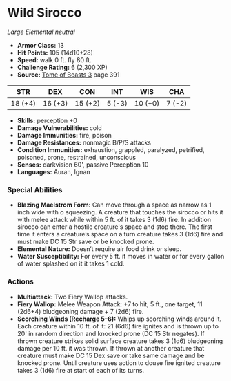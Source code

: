 # Wild Sirocco

*Large* *Elemental* *neutral*

- **Armor Class:** 13
- **Hit Points:** 105 (14d10+28)
- **Speed:** walk 0 ft. fly 80 ft.
- **Challenge Rating:** 6 (2,300 XP)
- **Source:** [Tome of Beasts 3](https://koboldpress.com/kpstore/product/tome-of-beasts-3-for-5th-edition/) page 391

| STR | DEX | CON | INT | WIS | CHA |
| --- | --- | --- | --- | --- | --- |
| 18 (+4) | 16 (+3) | 15 (+2) | 5 (-3) | 10 (+0) | 7 (-2) |

- **Skills:** perception +0
- **Damage Vulnerabilities:** cold
- **Damage Immunities:** fire, poison
- **Damage Resistances:** nonmagic B/P/S attacks
- **Condition Immunities:** exhaustion, grappled, paralyzed, petrified, poisoned, prone, restrained, unconscious
- **Senses:** darkvision 60', passive Perception 10
- **Languages:** Auran, Ignan

### Special Abilities

- **Blazing Maelstrom Form:** Can move through a space as narrow as 1 inch wide with o squeezing. A creature that touches the sirocco or hits it with melee attack while within 5 ft. of it takes 3 (1d6) fire. In addition sirocco can enter a hostile creature's space and stop there. The first time it enters a creature’s space on a turn creature takes 3 (1d6) fire and must make DC 15 Str save or be knocked prone.
- **Elemental Nature:** Doesn’t require air food drink or sleep.
- **Water Susceptibility:** For every 5 ft. it moves in water or for every gallon of water splashed on it it takes 1 cold.

### Actions

- **Multiattack:** Two Fiery Wallop attacks.
- **Fiery Wallop:** Melee Weapon Attack: +7 to hit, 5 ft., one target, 11 (2d6+4) bludgeoning damage + 7 (2d6) fire.
- **Scorching Winds (Recharge 5–6):** Whips up scorching winds around it. Each creature within 10 ft. of it: 21 (6d6) fire ignites and is thrown up to 20' in random direction and knocked prone (DC 15 Str negates). If thrown creature strikes solid surface creature takes 3 (1d6) bludgeoning damage per 10 ft. it was thrown. If thrown at another creature that creature must make DC 15 Dex save or take same damage and be knocked prone. Until creature uses action to douse fire ignited creature takes 3 (1d6) fire at start of each of its turns.


